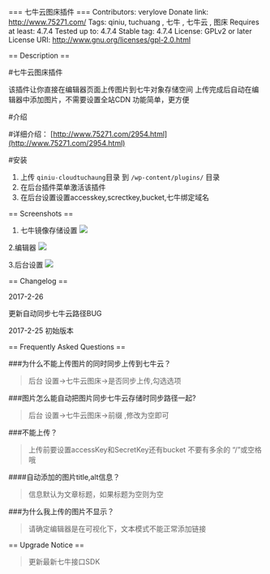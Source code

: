 === 七牛云图床插件 ===
Contributors:  verylove
Donate link: http://www.75271.com/
Tags: qiniu, tuchuang , 七牛 , 七牛云 , 图床
Requires at least: 4.7.4
Tested up to: 4.7.4
Stable tag: 4.7.4
License: GPLv2 or later
License URI: http://www.gnu.org/licenses/gpl-2.0.html


== Description ==

#七牛云图床插件

该插件让你直接在编辑器页面上传图片到七牛对象存储空间
上传完成后自动在编辑器中添加图片，不需要设置全站CDN
功能简单，更方便


#介绍

#详细介绍：
 [http://www.75271.com/2954.html](http://www.75271.com/2954.html)

#安装

1. 上传 `qiniu-cloudtuchaung`目录 到 `/wp-content/plugins/` 目录
2. 在后台插件菜单激活该插件
3. 在后台设置设置accesskey,screctkey,bucket,七牛绑定域名

== Screenshots == 

1. 七牛镜像存储设置
![](https://happyonion.github.io/qiniu-cloudtuchaung/qniu-setup.png)

2.编辑器
![](https://happyonion.github.io/qiniu-cloudtuchaung/screenshot.png)

3.后台设置
![](https://happyonion.github.io/qiniu-cloudtuchaung/screenshot-1.png)

== Changelog ==

2017-2-26

更新自动同步七牛云路径BUG

2017-2-25
初始版本

== Frequently Asked Questions ==

###为什么不能上传图片的同时同步上传到七牛云？
>后台 设置->七牛云图床->是否同步上传,勾选选项


###图片怎么能自动把图片同步七牛云存储时同步路径一起?
>后台 设置->七牛云图床->前缀 ,修改为空即可

###不能上传？

>上传前要设置accessKey和SecretKey还有bucket
不要有多余的 “/”或空格 哦

####自动添加的图片title,alt信息？

>信息默认为文章标题，如果标题为空则为空

###为什么我上传的图片不显示？

>请确定编辑器是在可视化下，文本模式不能正常添加链接


== Upgrade Notice == 

>更新最新七牛接口SDK 